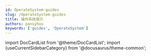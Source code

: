 ```yaml
---
id: OperateSystem-guides
slug: /OperateSystem-guides
title: 操作系统简介
authors: pansyhou
keywords: ['guides', 'OperateSystem']
---
```



import DocCardList from '@theme/DocCardList'; import {useCurrentSidebarCategory} from '@docusaurus/theme-common';

<DocCardList items={useCurrentSidebarCategory().items}/>

